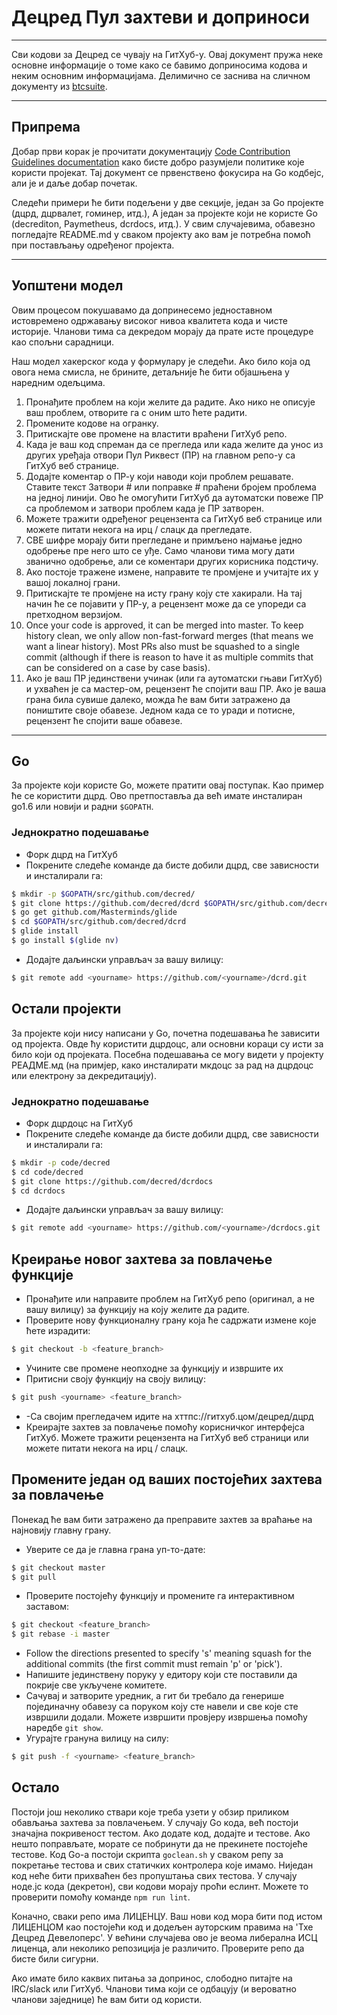 # Децред Пул захтеви и доприноси 

---

Сви кодови за Децред се чувају на ГитХуб-у. Овај документ пружа неке основне информације о томе како се бавимо доприносима кодова и неким основним информацијама. Делимично се заснива на сличном документу из [btcsuite](https://github.com/btcsuite).

---

## Припрема 

Добар први корак је прочитати документацију [Code Contribution Guidelines documentation](https://github.com/decred/dcrd/blob/master/docs/code_contribution_guidelines.md) како бисте добро разумјели политике које користи
пројекат. Тај документ се првенствено фокусира на Go кодбејс, али је и даље добар почетак.

Следећи примери ће бити подељени у две секције, један за Go пројекте (дцрд, дцрвалет, гоминер, итд.), А један за пројекте који не користе Go (decrediton, Paymetheus, dcrdocs, итд.). У свим случајевима, обавезно погледајте README.md у сваком пројекту ако вам је потребна помоћ при постављању одређеног пројекта.

---

## Уопштени модел 

Овим процесом покушавамо да допринесемо једноставном истовремено одржавању високог нивоа квалитета кода и чисте историје. Чланови тима са декредом морају да прате исте процедуре као спољни сарадници.

Наш модел хакерског кода у формулару је следећи. Ако било која од овога нема смисла, не брините, детаљније ће бити објашњена у наредним одељцима.

1. Пронађите проблем на који желите да радите. Ако нико не описује ваш проблем, отворите га с оним што ћете радити.
1. Промените кодове на огранку.
1. Притискајте ове промене на властити враћени ГитХуб репо.
1. Када је ваш код спреман да се прегледа или када желите да унос из других уређаја отвори Пул Риквест (ПР) на главном репо-у са ГитХуб веб странице.
1. Додајте коментар о ПР-у који наводи који проблем решавате. Ставите текст Затвори # или поправке # праћени бројем проблема на једној линији. Ово ће омогућити ГитХуб да аутоматски повеже ПР са проблемом и затвори проблем када је ПР затворен.
1. Можете тражити одређеног рецензента са ГитХуб веб странице или можете питати некога на ирц / слацк да прегледате.
1. СВЕ шифре морају бити прегледане и примљено најмање једно одобрење пре него што се уђе. Само чланови тима могу дати званично одобрење, али се коментари других корисника подстичу.
1. Ако постоје тражене измене, направите те промјене и учитајте их у вашој локалној грани.
1. Притискајте те промјене на исту грану коју сте хакирали. На тај начин ће се појавити у ПР-у, а рецензент може да се упореди са претходном верзијом.
1. Once your code is approved, it can be merged into master.  To keep history clean, we only allow non-fast-forward merges (that means we want a linear history).  Most PRs also must be squashed to a single commit (although if there is reason to have it as multiple commits that can be considered on a case by case basis).
1. Ако је ваш ПР јединствени учинак (или га аутоматски гњави ГитХуб) и ухваћен је са мастер-ом, рецензент ће спојити ваш ПР. Ако је ваша грана била сувише далеко, можда ће вам бити затражено да поништите своје обавезе. Једном када се то уради и потисне, рецензент ће спојити ваше обавезе.

---

## Go 

За пројекте који користе Go, можете пратити овај поступак. Као пример ће се користити дцрд. Ово претпоставља да већ имате инсталиран go1.6 или новији и радни `$GOPATH`.

### Једнократно подешавање
- Форк дцрд на ГитХуб
- Покрените следеће команде да бисте добили дцрд, све зависности и инсталирали га:

```bash
$ mkdir -p $GOPATH/src/github.com/decred/
$ git clone https://github.com/decred/dcrd $GOPATH/src/github.com/decred/dcrd
$ go get github.com/Masterminds/glide
$ cd $GOPATH/src/github.com/decred/dcrd
$ glide install
$ go install $(glide nv)
```

- Додајте даљински управљач за вашу вилицу:

```bash
$ git remote add <yourname> https://github.com/<yourname>/dcrd.git
```

## Остали пројекти 

За пројекте који нису написани у Go, почетна подешавања ће зависити од пројекта. Овде ћу користити дцрдоцс, али основни кораци су исти за било који од пројеката. Посебна подешавања се могу видети у пројекту РЕАДМЕ.мд (на примјер, како инсталирати мкдоцс за рад на дцрдоцс или електрону за декредитацију).

### Једнократно подешавање 
- Форк дцрдоцс на ГитХуб
- Покрените следеће команде да бисте добили дцрд, све зависности и инсталирали га:

```bash
$ mkdir -p code/decred
$ cd code/decred
$ git clone https://github.com/decred/dcrdocs
$ cd dcrdocs
```

- Додајте даљински управљач за вашу вилицу:

```bash
$ git remote add <yourname> https://github.com/<yourname>/dcrdocs.git
```

## Креирање новог захтева за повлачење функције 
- Пронађите или направите проблем на ГитХуб репо (оригинал, а не вашу вилицу) за функцију на коју желите да радите.
- Проверите нову функционалну грану која ће садржати измене које ћете израдити:

```bash
$ git checkout -b <feature_branch>
```
- Учините све промене неопходне за функцију и извршите их
- Притисни своју функцију на своју вилицу:

```bash
$ git push <yourname> <feature_branch>
```
- -Са својим прегледачем идите на хттпс://гитхуб.цом/децред/дцрд
- Креирајте захтев за повлачење помоћу корисничког интерфејса ГитХуб. Можете тражити рецензента на ГитХуб веб страници или можете питати некога на ирц / слацк.

## Промените један од ваших постојећих захтева за повлачење 

Понекад ће вам бити затражено да преправите захтев за враћање на најновију главну грану.

- Уверите се да је главна грана уп-то-дате:

```bash
$ git checkout master
$ git pull
```
- Проверите постојећу функцију и промените га интерактивном заставом:

```bash
$ git checkout <feature_branch>
$ git rebase -i master
```
- Follow the directions presented to specify 's' meaning squash for the additional commits (the first commit must remain 'p' or 'pick').
- Напишите јединствену поруку у едитору који сте поставили да покрије све укључене комитете.
- Сачувај и затворите уредник, а гит би требало да генерише појединачну обавезу са поруком коју сте навели и све које сте извршили додали. Можете извршити провјеру извршења помоћу наредбе ```git show```.
- Угурајте грануна вилицу  на силу:

```bash
$ git push -f <yourname> <feature_branch>
```

## Остало 

Постоји још неколико ствари које треба узети у обзир приликом обављања захтева за повлачењем. У случају Go кода, већ постоји значајна покривеност тестом. Ако додате код, додајте и тестове. Ако нешто поправљате, морате се побринути да не прекинете постојеће тестове. Код Go-а постоји скрипта ```goclean.sh``` у сваком репу за покретање тестова и свих статичких контролера које имамо. Ниједан код неће бити прихваћен без пропуштања свих тестова. У случају ноде.јс кода (декретон), сви кодови морају проћи еслинт. Можете то проверити помоћу команде ```npm run lint```.

Коначно, сваки репо има ЛИЦЕНЦУ. Ваш нови код мора бити под истом ЛИЦЕНЦОМ као постојећи код и додељен ауторским правима на 'Тхе Децред Девелоперс'. У већини случајева ово је веома либерална ИСЦ лиценца, али неколико репозиција је различито. Проверите репо да бисте били сигурни.

Ако имате било каквих питања за допринос, слободно питајте на IRC/slack или ГитХуб. Чланови тима који се одбацују (и вероватно чланови заједнице) ће вам бити од користи.
